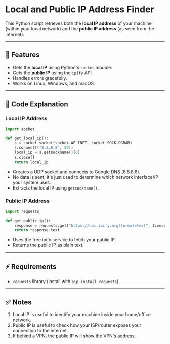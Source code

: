# Local and Public IP Address Finder

This Python script retrieves both the **local IP address** of your
machine (within your local network) and the **public IP address** (as
seen from the internet).

------------------------------------------------------------------------

## 📌 Features

-   Gets the **local IP** using Python's `socket` module.
-   Gets the **public IP** using the `ipify` API.
-   Handles errors gracefully.
-   Works on Linux, Windows, and macOS.

------------------------------------------------------------------------

## 📂 Code Explanation

### Local IP Address

``` python
import socket

def get_local_ip():
    s = socket.socket(socket.AF_INET, socket.SOCK_DGRAM)
    s.connect(("8.8.8.8", 80))
    local_ip = s.getsockname()[0]
    s.close()
    return local_ip
```

-   Creates a UDP socket and connects to Google DNS (8.8.8.8).
-   No data is sent; it's just used to determine which network
    interface/IP your system uses.
-   Extracts the local IP using `getsockname()`.

### Public IP Address

``` python
import requests

def get_public_ip():
    response = requests.get("https://api.ipify.org?format=text", timeout=5)
    return response.text
```

-   Uses the free ipify service to fetch your public IP.
-   Returns the public IP as plain text.

------------------------------------------------------------------------

## ⚡ Requirements

-   `requests` library (install with `pip install requests`)

------------------------------------------------------------------------

## ✅ Notes

1.  Local IP is useful to identify your machine inside your home/office
    network.
2.  Public IP is useful to check how your ISP/router exposes your
    connection to the internet.
3.  If behind a VPN, the public IP will show the VPN's address.
